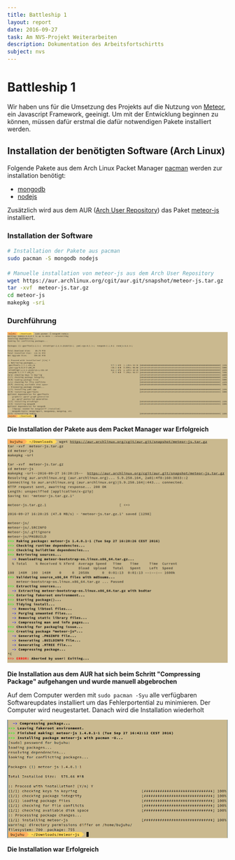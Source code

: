 ```yaml
---
title: Battleship 1
layout: report
date: 2016-09-27
task: Am NVS-Projekt Weiterarbeiten
description: Dokumentation des Arbeitsfortschirtts
subject: nvs
---
```

# Battleship 1

Wir haben uns für die Umsetzung des Projekts auf die Nutzung von [Meteor](https://www.meteor.com/), ein Javascript Framework, geeinigt. Um mit der Entwicklung beginnen zu können, müssen dafür erstmal die dafür notwendigen Pakete installiert werden.
## Installation der benötigten Software (Arch Linux)

Folgende Pakete aus dem Arch Linux Packet Manager [pacman](https://wiki.archlinux.org/index.php/pacman) werden zur installation benötigt:
- [mongodb](https://www.archlinux.de/?page=PackageDetails;repo=community;arch=x86_64;pkgname=mongodb)
- [nodejs](https://www.archlinux.de/?page=PackageDetails;repo=community;arch=x86_64;pkgname=nodejs)

Zusätzlich wird aus dem AUR ([Arch User Repository](https://wiki.archlinux.org/index.php/Arch_User_Repository#Installing_packages)) das Paket [meteor-js](https://aur.archlinux.org/packages/meteor-js) installiert.

### Installation der Software
```sh
# Installation der Pakete aus pacman
sudo pacman -S mongodb nodejs

# Manuelle installation von meteor-js aus dem Arch User Repository
wget https://aur.archlinux.org/cgit/aur.git/snapshot/meteor-js.tar.gz
tar -xvf  meteor-js.tar.gz
cd meteor-js
makepkg -sri
```
### Durchführung
![](install1.png)

**Die Installation der Pakete aus dem Packet Manager war Erfolgreich**

![](install2.png)

**Die Installation aus dem AUR hat sich beim Schritt "Compressing Package" aufgehangen und wurde manuell abgebrochen**

Auf dem Computer werden mit `sudo pacman -Syu` alle verfügbaren Softwareupdates installiert um das Fehlerportential zu minimieren.
Der Computer wird neugestartet. Danach wird die Installation wiederholt

![](install3.png)

**Die Installation war Erfolgreich**
